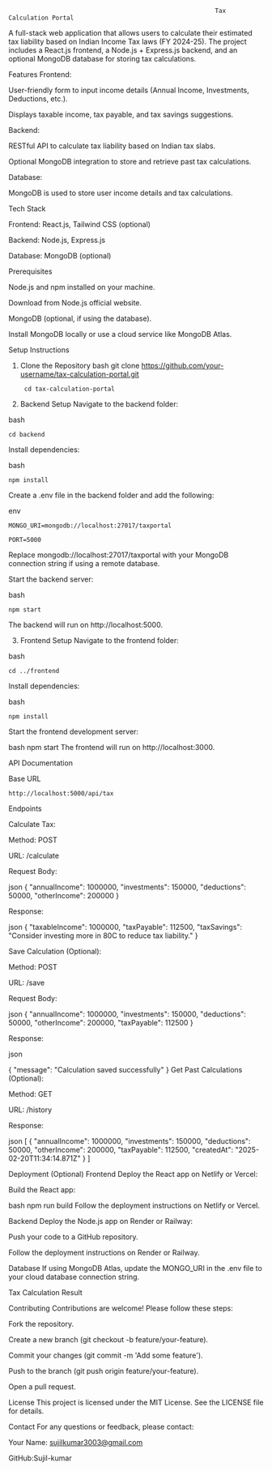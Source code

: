                                                              Tax Calculation Portal

A full-stack web application that allows users to calculate their estimated tax liability based on Indian Income Tax laws (FY 2024-25). The project includes a React.js frontend, a Node.js + Express.js backend, and an optional MongoDB database for storing tax calculations.

Features
Frontend:

User-friendly form to input income details (Annual Income, Investments, Deductions, etc.).

Displays taxable income, tax payable, and tax savings suggestions.

Backend:

RESTful API to calculate tax liability based on Indian tax slabs.

Optional MongoDB integration to store and retrieve past tax calculations.

Database:

MongoDB is used to store user income details and tax calculations.

Tech Stack

Frontend: React.js, Tailwind CSS (optional)

Backend: Node.js, Express.js

Database: MongoDB (optional)

Prerequisites

Node.js and npm installed on your machine.

Download from Node.js official website.

MongoDB (optional, if using the database).

Install MongoDB locally or use a cloud service like MongoDB Atlas.

Setup Instructions

1. Clone the Repository
bash
	git clone https://github.com/your-username/tax-calculation-portal.git
	
 		cd tax-calculation-portal
2. Backend Setup
Navigate to the backend folder:

bash

	cd backend
Install dependencies:

bash

	npm install
Create a .env file in the backend folder and add the following:

env

	MONGO_URI=mongodb://localhost:27017/taxportal
	
 	PORT=5000
Replace mongodb://localhost:27017/taxportal with your MongoDB connection string if using a remote database.

Start the backend server:

bash

	npm start
The backend will run on http://localhost:5000.

3. Frontend Setup
Navigate to the frontend folder:

bash

	cd ../frontend
Install dependencies:

bash

	npm install
Start the frontend development server:

bash
	npm start
The frontend will run on http://localhost:3000.

API Documentation

Base URL

	http://localhost:5000/api/tax
Endpoints

Calculate Tax:

Method: POST

URL: /calculate

Request Body:

json
{
  "annualIncome": 1000000,
  "investments": 150000,
  "deductions": 50000,
  "otherIncome": 200000
}

Response:

json
{
  "taxableIncome": 1000000,
  "taxPayable": 112500,
  "taxSavings": "Consider investing more in 80C to reduce tax liability."
}

Save Calculation (Optional):

Method: POST

URL: /save

Request Body:

json
{
  "annualIncome": 1000000,
  "investments": 150000,
  "deductions": 50000,
  "otherIncome": 200000,
  "taxPayable": 112500
}

Response:

json

{
  "message": "Calculation saved successfully"
}
Get Past Calculations (Optional):

Method: GET

URL: /history

Response:

json
[
  {
    "annualIncome": 1000000,
    "investments": 150000,
    "deductions": 50000,
    "otherIncome": 200000,
    "taxPayable": 112500,
    "createdAt": "2025-02-20T11:34:14.871Z"
  }
]

Deployment (Optional)
Frontend
Deploy the React app on Netlify or Vercel:

Build the React app:

bash
	npm run build
Follow the deployment instructions on Netlify or Vercel.

Backend
Deploy the Node.js app on Render or Railway:

Push your code to a GitHub repository.

Follow the deployment instructions on Render or Railway.

Database
If using MongoDB Atlas, update the MONGO_URI in the .env file to your cloud database connection string.

Tax Calculation Result

Contributing
Contributions are welcome! Please follow these steps:

Fork the repository.

Create a new branch (git checkout -b feature/your-feature).

Commit your changes (git commit -m 'Add some feature').

Push to the branch (git push origin feature/your-feature).

Open a pull request.

License
This project is licensed under the MIT License. See the LICENSE file for details.

Contact
For any questions or feedback, please contact:

Your Name: sujilkumar3003@gmail.com

GitHub:Sujil-kumar
